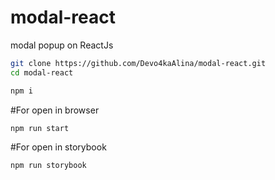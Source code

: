 # modal-react
modal popup on ReactJs

```sh
git clone https://github.com/Devo4kaAlina/modal-react.git
cd modal-react

npm i 
```

#For open in browser  

```sh
npm run start
```
#For open in storybook  

```sh
npm run storybook
```